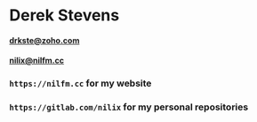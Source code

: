 # Derek Stevens
#### <drkste@zoho.com>
#### <nilix@nilfm.cc>

### `https://nilfm.cc` for my website
### `https://gitlab.com/nilix` for my personal repositories
